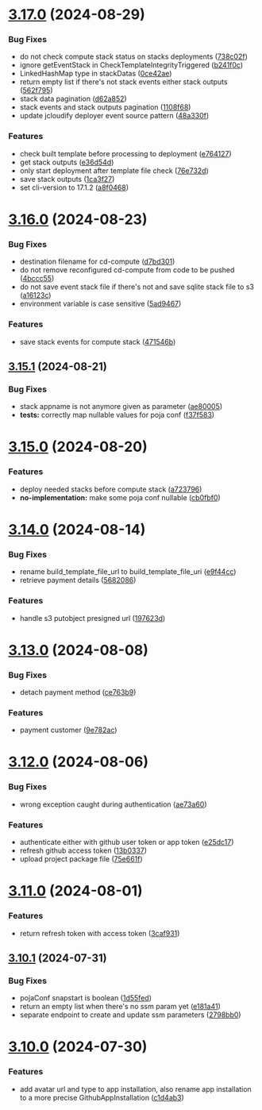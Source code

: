 # [3.17.0](https://github.com/jcloudify/jcloudify-api/compare/v3.16.0...v3.17.0) (2024-08-29)


### Bug Fixes

* do not check compute stack status on stacks deployments ([738c02f](https://github.com/jcloudify/jcloudify-api/commit/738c02facaf11ca57a9de043771a0e470abf5335))
* ignore getEventStack in CheckTemplateIntegrityTriggered ([b241f0c](https://github.com/jcloudify/jcloudify-api/commit/b241f0c124107b360d6e13247a1ea66835a42897))
* LinkedHashMap type in stackDatas ([0ce42ae](https://github.com/jcloudify/jcloudify-api/commit/0ce42ae15b4c292ce1e3aa7461a3f825533dc231))
* return empty list if there's not stack events either stack outputs ([562f795](https://github.com/jcloudify/jcloudify-api/commit/562f795fa87adad185b1dd31ae0c62ea29285d70))
* stack data pagination ([d62a852](https://github.com/jcloudify/jcloudify-api/commit/d62a85238be93c165f31d051836fe7048d5f5ac7))
* stack events and stack outputs pagination ([1108f68](https://github.com/jcloudify/jcloudify-api/commit/1108f6846c2f8506bc0c6cd35a855daa659ea2f9))
* update jcloudify deployer event source pattern ([48a330f](https://github.com/jcloudify/jcloudify-api/commit/48a330f1e823ce3bb5d45720fdafbef1c7e6a446))


### Features

* check built template before processing to deployment ([e764127](https://github.com/jcloudify/jcloudify-api/commit/e76412759fdd63cec79656e499aae49a61ad67e6))
* get stack outputs ([e36d54d](https://github.com/jcloudify/jcloudify-api/commit/e36d54d846aef02b810851e8b751e0025b0c2344))
* only start deployment after template file check ([76e732d](https://github.com/jcloudify/jcloudify-api/commit/76e732d5095d7914f3577757ffe8e85a451a3e2b))
* save stack outputs ([1ca3f27](https://github.com/jcloudify/jcloudify-api/commit/1ca3f27a4a22e1c06e6f8e69e7cef072c9068970))
* set cli-version to 17.1.2 ([a8f0468](https://github.com/jcloudify/jcloudify-api/commit/a8f0468534cda8d554798605646ec6f14c6c33a2))



# [3.16.0](https://github.com/jcloudify/jcloudify-api/compare/v3.15.1...v3.16.0) (2024-08-23)


### Bug Fixes

* destination filename for cd-compute ([d7bd301](https://github.com/jcloudify/jcloudify-api/commit/d7bd301d211b670aabaad6de4caddf40c4fa5854))
* do not remove reconfigured cd-compute from code to be pushed ([4bccc55](https://github.com/jcloudify/jcloudify-api/commit/4bccc558225bb4897fb38dd368860755d9c9ddee))
* do not save event stack file if there's not and save sqlite stack file to s3 ([a16123c](https://github.com/jcloudify/jcloudify-api/commit/a16123c0594d34809b22105bfa063caf99fb50f8))
* environment variable is case sensitive ([5ad9467](https://github.com/jcloudify/jcloudify-api/commit/5ad946700b86b875b17cc7cb9be3791c918b2015))


### Features

* save stack events for compute stack ([471546b](https://github.com/jcloudify/jcloudify-api/commit/471546b9a308e508ca2f19cf21baf3dbd1480d4f))



## [3.15.1](https://github.com/jcloudify/jcloudify-api/compare/v3.15.0...v3.15.1) (2024-08-21)


### Bug Fixes

* stack appname is not anymore given as parameter ([ae80005](https://github.com/jcloudify/jcloudify-api/commit/ae8000598c81468962fddb44a608d87284aca31c))
* **tests:** correctly map nullable values for poja conf ([f37f583](https://github.com/jcloudify/jcloudify-api/commit/f37f583f2127efd03a692da70a8c69b1c5c0e539))



# [3.15.0](https://github.com/jcloudify/jcloudify-api/compare/v3.14.0...v3.15.0) (2024-08-20)


### Features

* deploy needed stacks before compute stack ([a723796](https://github.com/jcloudify/jcloudify-api/commit/a723796d7d6c7cf469fe11eff19d1d45a3f0f31f))
* **no-implementation:** make some poja conf nullable ([cb0fbf0](https://github.com/jcloudify/jcloudify-api/commit/cb0fbf0e87ec4f34f080528d3d23640c28beceb8))



# [3.14.0](https://github.com/jcloudify/jcloudify-api/compare/v3.13.0...v3.14.0) (2024-08-14)


### Bug Fixes

* rename build_template_file_url to build_template_file_uri ([e9f44cc](https://github.com/jcloudify/jcloudify-api/commit/e9f44cc98b46c10774d72dfa36a27b34869ca25d))
* retrieve payment details ([5682086](https://github.com/jcloudify/jcloudify-api/commit/5682086cc0e1ceef5938ae7558c525ce8cddf749))


### Features

* handle s3 putobject presigned url ([197623d](https://github.com/jcloudify/jcloudify-api/commit/197623dd36e45b3bdbcd5b01f6758a44794f44cd))



# [3.13.0](https://github.com/jcloudify/jcloudify-api/compare/v3.12.0...v3.13.0) (2024-08-08)


### Bug Fixes

* detach payment method ([ce763b9](https://github.com/jcloudify/jcloudify-api/commit/ce763b9e75e25179f0f0ecff1b4447245fca7d52))


### Features

* payment customer ([9e782ac](https://github.com/jcloudify/jcloudify-api/commit/9e782acaaf27018fbfc89fa73e20cd0a54e56dd5))



# [3.12.0](https://github.com/jcloudify/jcloudify-api/compare/v3.11.0...v3.12.0) (2024-08-06)


### Bug Fixes

* wrong exception caught during authentication ([ae73a60](https://github.com/jcloudify/jcloudify-api/commit/ae73a60a4830754d1de3a5321928d15077b39b29))


### Features

* authenticate either with github user token or app token ([e25dc17](https://github.com/jcloudify/jcloudify-api/commit/e25dc17c170a490e08c87da662491409ae39b413))
* refresh github access token ([13b0337](https://github.com/jcloudify/jcloudify-api/commit/13b033751fb952170f00cab906673f6647418469))
* upload project package file ([75e661f](https://github.com/jcloudify/jcloudify-api/commit/75e661f83fd2934bf4dc608d1fe32fb2e805749d))



# [3.11.0](https://github.com/jcloudify/jcloudify-api/compare/v3.10.1...v3.11.0) (2024-08-01)


### Features

* return refresh token with access token ([3caf931](https://github.com/jcloudify/jcloudify-api/commit/3caf931588e57eeafd6b736cb4bc0227b15a8302))



## [3.10.1](https://github.com/jcloudify/jcloudify-api/compare/v3.10.0...v3.10.1) (2024-07-31)


### Bug Fixes

* pojaConf snapstart is boolean ([1d55fed](https://github.com/jcloudify/jcloudify-api/commit/1d55fedcb937637f0e70b9f775769c8c7b94c419))
* return an empty list when there's no ssm param yet ([e181a41](https://github.com/jcloudify/jcloudify-api/commit/e181a413c0550787458a39754015a6dc67aefda3))
* separate endpoint to create and update ssm parameters ([2798bb0](https://github.com/jcloudify/jcloudify-api/commit/2798bb0641ff89d389d426ecd45a311df2b68aae))



# [3.10.0](https://github.com/jcloudify/jcloudify-api/compare/v3.9.0...v3.10.0) (2024-07-30)


### Features

* add avatar url and type to app installation, also rename app installation to a more precise GithubAppInstallation ([c1d4ab3](https://github.com/jcloudify/jcloudify-api/commit/c1d4ab34ca2fdd83209e1cde196ed2494bd8bbbc))



